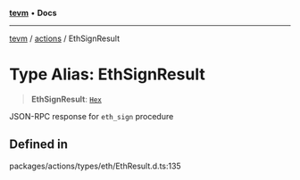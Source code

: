 [**tevm**](../../README.md) • **Docs**

***

[tevm](../../modules.md) / [actions](../README.md) / EthSignResult

# Type Alias: EthSignResult

> **EthSignResult**: [`Hex`](Hex.md)

JSON-RPC response for `eth_sign` procedure

## Defined in

packages/actions/types/eth/EthResult.d.ts:135
